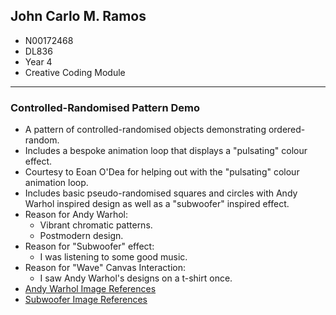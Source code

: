 ## John Carlo M. Ramos 
- N00172468
- DL836
- Year 4
- Creative Coding Module

---

### Controlled-Randomised Pattern Demo
- A pattern of controlled-randomised objects demonstrating ordered-random.
- Includes a bespoke animation loop that displays a "pulsating" colour effect.
- Courtesy to Eoan O'Dea for helping out with the "pulsating" colour animation loop.
- Includes basic pseudo-randomised squares and circles with Andy Warhol inspired design as well as a "subwoofer" inspired effect.
- Reason for Andy Warhol:
    - Vibrant chromatic patterns.
    - Postmodern design.
- Reason for "Subwoofer" effect:
    - I was listening to some good music.
- Reason for "Wave" Canvas Interaction:
    - I saw Andy Warhol's designs on a t-shirt once.
- [Andy Warhol Image References](https://www.google.com/search?q=andy+warhol+art&sxsrf=ALeKk01yhxrVfAD4G7axM6s1tqgOKN9g3A:1603991967086&source=lnms&tbm=isch&sa=X&ved=2ahUKEwj3qK7bp9rsAhVyt3EKHbwDAkQQ_AUoAXoECCUQAw&biw=1707&bih=803&dpr=1.13) 
- [Subwoofer Image References](https://www.google.com/search?q=speaker+art+design&tbm=isch&ved=2ahUKEwiK8NH3ytrsAhV5RBUIHR3TBiQQ2-cCegQIABAA&oq=speaker+art+&gs_lcp=CgNpbWcQARgAMgIIADICCAAyAggAMgQIABAeMgYIABAFEB4yBggAEAUQHjIGCAAQBRAeMgYIABAFEB4yBggAEAUQHjIGCAAQBRAeOgQIIxAnOgQIABBDOgQIABADOgUIABCxAzoHCAAQsQMQQ1DHOFjNgQFgvIwBaABwAHgAgAFGiAGpBZIBAjEymAEAoAEBqgELZ3dzLXdpei1pbWfAAQE&sclient=img&ei=jR6bX8r1JfmI1fAPnaaboAI&bih=1041&biw=2133)

